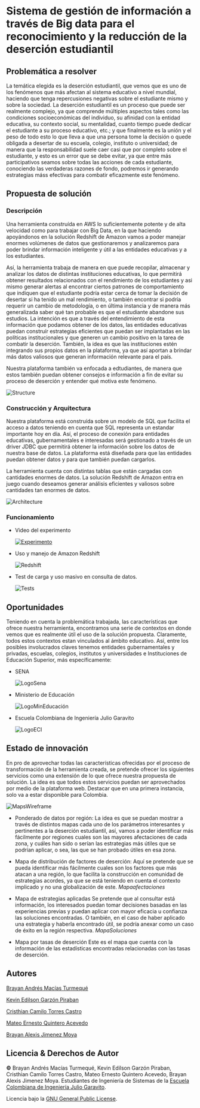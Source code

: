 # Sistema de gestión de información a través de Big data para el reconocimiento y la reducción de la deserción estudiantil

## Problemática a resolver
La temática elegida es la deserción estudiantil, que vemos que es uno de los fenómenos que más afectan al sistema educativo a nivel mundial, haciendo que tenga repercusiones negativas sobre el estudiante mismo y sobre la sociedad.
La deserción estudiantil es un proceso que puede ser realmente complejo, ya que comprende múltiples aspectos tales como las condiciones socioeconómicas del individuo, su afinidad con la entidad educativa, su contexto social, su mentalidad, cuanto tiempo puede dedicar el estudiante a su proceso educativo, etc.; y que finalmente es la unión y el peso de todo esto lo que lleva a que una persona tome la decisión o quede obligada a desertar de su escuela, colegio, instituto o universidad; de manera que la responsabilidad suele caer casi que por completo sobre el estudiante, y esto es un error que se debe evitar, ya que entre más participativos seamos sobre todas las acciones de cada estudiante, conociendo las verdaderas razones de fondo, podremos ir generando estrategias máss efectivas para combatir eficazmente este fenómeno.

## Propuesta de solución

### Descripción
Una herramienta construída en AWS lo suficientemente potente y de alta velocidad como para trabajar con Big Data, en la que haciendo apoyándonos en la solución Redshift de Amazon vamos a poder manejar enormes volúmenes de datos que gestionaremos y analizaremos para poder brindar información inteligente y útil a las entidades educativas y a los estudiantes.

Así, la herramienta trabaja de manera en que puede recopilar, almacenar y analizar los datos de distintas instituciones educativas, lo que permitirá obtener resultados relacionados con el rendimiento de los estudiantes y asi mismo generar alertas al encontrar ciertos patrones de comportamiento que indiquen que el estudiante podría estar cerca de tomar la decisión de desertar si ha tenido un mal rendimiento, o también encontrar si podría requerir un cambio de metodología, o en última instancia y de manera más generalizada saber qué tan probable es que el estudiante abandone sus estudios.
La intención es que a través del entendimiento de esta información que podamos obtener de los datos, las entidades educativas puedan construír estrategias eficientes que puedan ser implantadas en las políticas institucionales y que generen un cambio positivo en la tarea de combatir la deserción. También, la idea es que las instituciones estén integrando sus propios datos en la plataforma, ya que así aportan a brindar más datos valiosos que generan información relevante para el país.

Nuestra plataforma también va enfocada a edtudiantes, de manera que estos también puedan obtener consejos e información a fin de evitar su proceso de deserción y entender qué motiva este fenómeno.

![Structure](https://github.com/Brayandres/AREP-Final-Project/Resources/Structure.png)


### Construcción y Arquitectura
Nuestra plataforma está construída sobre un modelo de SQL que facilita el acceso a datos teniendo en cuenta que SQL representa un estandar importante hoy en día. Así,  el proceso de conexión para entidades educativas, gubernamentales e interesadas será gestionado a través de un driver JDBC que permitirá obtener la información sobre los datos de nuestra base de datos.
La plataforma está diseñada para que las entidades puedan obtener datos y para que también puedan cargarlos.

La herramienta cuenta con distintas tablas que están cargadas con cantidades enormes de datos. La solución Redshift de Amazon entra en juego cuando deseamos generar análisis eficientes y valiosos sobre cantidades tan enormes de datos.
	
![Architecture](https://github.com/Brayandres/AREP-Final-Project/Resources/Architecture.jpg)


### Funcionamiento

- Video del experimento

	[![Experimento](https://www.learntotrade.com.ph/assets-lttph/uploads/2016/04/video-preview-pic.jpg)](https://drive.google.com/file/d/1jGYr5kTdyOwev9gYbPRozdvBwhmjRTDm/view)

- Uso y manejo de Amazon Redshift

	![Redshift](https://github.com/Brayandres/AREP-Final-Project/Resources/Redshift.jpg)

-  Test de carga y uso masivo en consulta de datos.

	![Tests](https://github.com/Brayandres/AREP-Final-Project/Resources/Tests.jpg)


## Oportunidades
Teniendo en cuenta la problemática trabajada, las características que ofrece nuestra herramienta, encontramos una serie de contextos en donde vemos que es realmente útil el uso de la solución propuesta. Claramente, todos estos contextos estan vinculados al ámbito educativo. Así, entre los posibles involucrados claves tenemos entidades gubernamentales y privadas, escuelas, colegios, institutos y universidades e Instituciones de Educación Superior, más específicamente:

- SENA

	![LogoSena](https://www.funcionpublica.gov.co/documents/418537/29620290/Sena.png)


- Ministerio de Educación

	![LogoMinEducación](https://iedepartamentalfunza.edu.co/assets/img/mineducacion.jpg)


- Escuela Colombiana de Ingeniería Julio Garavito

	![LogoECI](https://upload.wikimedia.org/wikipedia/commons/thumb/2/2f/Escuela_Colombiana_de_Ingenier%C3%ADa_2.jpg/300px-Escuela_Colombiana_de_Ingenier%C3%ADa_2.jpg)



## Estado de innovación
En pro de aprovechar todas las características ofrecidas por el proceso de transformación de la herramienta creada, se pretende ofrecer los siguientes servicios como una extensión de lo que ofrece nuestra propuesta de solución.
La idea es que todos estos servicios puedan ser aprovechados por medio de la plataforma web.
Destacar que en una primera instancia, solo va a estar disponible para Colombia.

![MapsWireframe](https://github.com/Brayandres/AREP-Final-Project/Resources/MapsWireframe.jpg)

- Ponderado de datos por región:
La idea es que se puedan mostrar a través de distintos mapas cada uno de los parámetros interesantes y pertinentes a la deserción estudiantil, así, vamos a poder identificar más fácilmente por regiones cuales son las mayores afectaciones de cada zona, y cuáles han sido o serían las estrategias más útiles que se podrían aplicar, o sea, las que se han probado útiles en esa zona.

- Mapa de distribución de factores de deserción:
Aquí se pretende que se pueda identificar más fácilmente cuales son los factores que más atacan a una región, lo que facilita la construcción en comunidad de estrategias acordes, ya que se está teniendo en cuenta el contexto implicado y no una globalización de este.
$Mapa afectaciones$

- Mapa de estrategias aplicadas
Se pretende que al consultar está información, los interesados puedan tomar decisiones basadas en las experiencias previas y puedan aplicar con mayor eficacia u confianza las soluciones encontradas.
O también, en el caso de haber aplicado una estrategia y haberla encontrado útil, se podría anexar como un caso de éxito en la región respectiva.
$Mapa Soluciones$

- Mapa por tasas de deserción
Este es el mapa que cuenta con la información de las estadísticas encontradas relacionadas con las tasas de deserción.

## Autores
[Brayan Andrés Macías Turmequé](https://github.com/brayandres)

[Kevin Edilson Garzón Piraban](https://github.com/kevinegp)

[Cristhian Camilo Torres Castro](https://github.com/)

[Mateo Ernesto Quintero Acevedo](https://github.com/mateo9931)

[Brayan Alexis Jimenez Moya](https://github.com/bjm19)

## Licencia & Derechos de Autor
**©** Brayan Andrés Macías Turmequé, Kevin Edilson Garzón Piraban, Cristhian Camilo Torres Castro, Mateo Ernesto Quintero Acevedo, Brayan Alexis Jimenez Moya. Estudiantes de Ingeniería de Sistemas de la [Escuela Colombiana de Ingeniería Julio Garavito](https://www.escuelaing.edu.co/es/).

Licencia bajo la [GNU General Public License](https://github.com/Skullzo/AREP-Proyecto/blob/main/LICENSE).